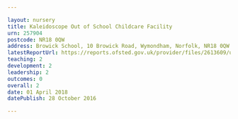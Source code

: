 ```yaml
---

layout: nursery
title: Kaleidoscope Out of School Childcare Facility
urn: 257904
postcode: NR18 0QW
address: Browick School, 10 Browick Road, Wymondham, Norfolk, NR18 0QW
latestReportUrl: https://reports.ofsted.gov.uk/provider/files/2613609/urn/257904.pdf
teaching: 2
development: 2
leadership: 2
outcomes: 0
overall: 2
date: 01 April 2018 
datePublish: 28 October 2016

---
```

